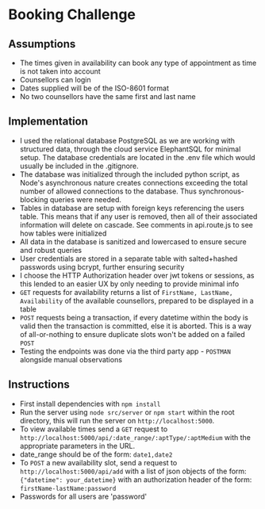 # Booking Challenge

## Assumptions
- The times given in availability can book any type of appointment as time is not taken into account
- Counsellors can login
- Dates supplied will be of the ISO-8601 format
- No two counsellors have the same first and last name

## Implementation
- I used the relational database PostgreSQL as we are working with structured data, through the cloud service ElephantSQL for minimal setup. The database credentials are located in the .env file which would usually be included in the .gitignore. 
- The database was initialized through the included python script, as Node's asynchronous nature creates connections exceeding the total number of allowed connections to the database. Thus synchronous-blocking queries were needed.
- Tables in database are setup with foreign keys referencing the users table. This means that if any user is removed, then all of their associated information will delete on cascade. See comments in api.route.js to see how tables were initialized
- All data in the database is sanitized and lowercased to ensure secure and robust queries
- User credentials are stored in a separate table with salted+hashed passwords using bcrypt, further ensuring security
- I choose the HTTP Authorization header over jwt tokens or sessions, as this lended to an easier UX by only needing to provide minimal info
- `GET` requests for availability returns a list of `FirstName, LastName, Availability` of the available counsellors, prepared to be displayed in a table
- `POST` requests being a transaction, if every datetime within the body is valid then the transaction is committed, else it is aborted. This is a way of all-or-nothing to ensure duplicate slots won't be added on a failed `POST`
- Testing the endpoints was done via the third party app - `POSTMAN` alongside manual observations

## Instructions
- First install dependencies with `npm install`
- Run the server using `node src/server` or `npm start` within the root directory, this will run the server on `http://localhost:5000`. 
- To view available times send a `GET` request to `http://localhost:5000/api/:date_range/:aptType/:aptMedium` with the appropriate parameters in the URL.
- date_range should be of the form: `date1,date2`
- To `POST` a new availability slot, send a request to `http://localhost:5000/api/add` with a list of json objects of the form: `{"datetime": your_datetime}` with an authorization header of the form: `firstName-lastName:password`
- Passwords for all users are 'password'
